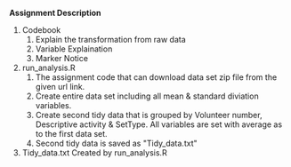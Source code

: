 **Assignment Description**
1. Codebook
    1. Explain the transformation from raw data
    2. Variable Explaination
    3. Marker Notice
2. run_analysis.R 
    1. The assignment code that can download data set zip file from the given url link.
    2. Create entire data set including all mean & standard diviation variables.
    3. Create second tidy data that is grouped by Volunteer number, Descriptive activity & SetType. 
       All variables are set with average as to the first data set.
    4. Second tidy data is saved as "Tidy_data.txt"
 3. Tidy_data.txt
    Created by run_analysis.R
 
